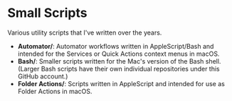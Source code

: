 # Small Scripts
Various utility scripts that I've written over the years.
- **Automator/**: Automator workflows written in AppleScript/Bash and intended for the Services or Quick Actions context menus in macOS.
- **Bash/**: Smaller scripts written for the Mac's version of the Bash shell. (Larger Bash scripts have their own individual repositories under this GitHub account.)
- **Folder Actions/**: Scripts written in AppleScript and intended for use as Folder Actions in macOS.